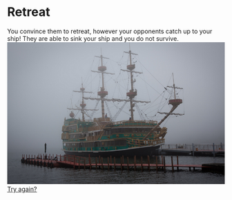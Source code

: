 # Retreat
You convince them to retreat, however your opponents catch up to your ship! They are able to sink your ship and you do not survive.
![](pirates.png)
[Try again?](../plane.md)